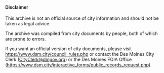 #### Disclaimer

This archive is not an official source of city information and should not be taken as legal advice.

The archive was compiled from city documents by people, both of which
are prone to errors.

If you want an official version of city documents,
please visit https://www.dsm.city/council_rules.php 
or contact 
the Des Moines City Clerk (CityClerk@dmgov.org) 
or the Des Moines FOIA Office (https://www.dsm.city/interactive_forms/public_records_request.php).
